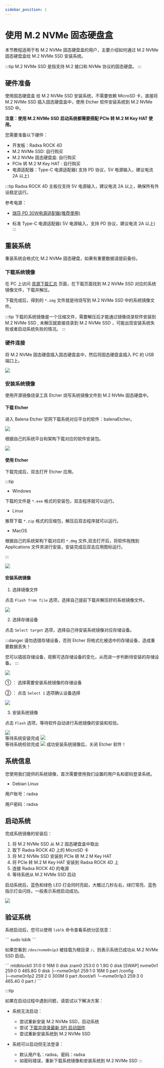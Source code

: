 ```yaml
---
sidebar_position: 1
---
```


# 使用 M.2 NVMe 固态硬盘盒

本节教程适用于有 M.2 NVMe 固态硬盘盒的用户，主要介绍如何通过 M.2 NVMe 固态硬盘盒给 M.2 NVMe SSD 安装系统。

:::tip
M.2 NVMe SSD 是指支持 M.2 接口和 NVMe 协议的固态硬盘。
:::

## 硬件准备

使用固态硬盘盒 给 M.2 NVMe SSD 安装系统，不需要依赖 MicroSD 卡，直接将 M.2 NVMe SSD 插入固态硬盘盒中，使用 Etcher 软件安装系统到 M.2 NVMe SSD 中。

**注意：使用 M.2 NVMe SSD 启动系统都需要搭配 PCIe 转 M.2 M Key HAT 使用。**

您需要准备以下硬件：

- 开发板：Radxa ROCK 4D
- M.2 NVMe SSD: 自行购买
- M.2 NVMe 固态硬盘盒: 自行购买
- PCIe 转 M.2 M Key HAT : 自行购买
- 电源适配器：Type-C 电源适配器( 支持 PD 协议，5V 电源输入，建议电流 2A 以上)

:::tip
Radxa ROCK 4D 主板仅支持 5V 电源输入，建议电流 2A 以上，确保所有外设稳定运行。

参考电源：

- [瑞莎 PD 30W电源适配器(推荐使用)](https://radxa.com/products/accessories/power-pd-30w)

- 标准 Type-C 电源适配器( 5V 电源输入，支持 PD 协议，建议电流 2A 以上)
  :::

## 重装系统

重装系统会格式化 M.2 NVMe 固态硬盘，如果有重要数据请提前备份。

### 下载系统镜像

在 PC 上访问 [资源下载汇总](../../../download) 页面，在下载页面找到 M.2 NVMe SSD 对应的系统镜像文件，下载并解压。

下载完成后，得到的 `*.img` 文件就是待烧写到 M.2 NVMe SSD 中的系统镜像文件。

:::tip
下载的系统镜像是一个压缩文件，需要解压后才能通过镜像烧录软件安装到 M.2 NVMe SSD , 未解压就直接烧录到 M.2 NVMe SSD ，可能出现安装系统失败或者启动系统失败的情况。
:::

### 硬件连接

将 M.2 NVMe 固态硬盘插入固态硬盘盒中，然后将固态硬盘盒插入 PC 的 USB 端口上。

<div style={{textAlign: 'center'}}>
  <img src="/img/rock4/4d/write-nvme.webp" style={{width: '100%', maxWidth: '1200px'}} />
</div>

### 安装系统镜像

使用开源镜像烧录工具 Etcher 烧写系统镜像文件到 M.2 NVMe 固态硬盘中。

#### 下载 Etcher

进入 Balena Etcher 官网下载系统对应平台的软件：balenaEtcher。

<div style={{textAlign: 'center'}}>
<img src="/img/rock4/4d/down-etcher-01.webp" style={{width: '100%', maxWidth: '1200px'}} />
</div>

根据自己的系统平台和架构下载对应的软件安装包。

<div style={{textAlign: 'center'}}>
<img src="/img/rock4/4d/down-etcher-02.webp" style={{width: '100%', maxWidth: '1200px'}} />
</div>

#### 使用 Etcher

下载完成后，双击打开 Etcher 应用。

:::tip

- Windows

下载的文件是 `*.exe` 格式的安装包，双击程序就可以运行。

- Linux

推荐下载 `*.zip` 格式的压缩包，解压后双击程序就可以运行。

- MacOS

根据自己的系统架构下载对应的 `*.dmg` 文件,双击打开后，将软件拖拽到 Applications 文件夹进行安装，安装完成后双击应用图标运行。

:::

<div style={{textAlign: 'center'}}>
  <img src="/img/rock4/4d/down-etcher-00.webp" style={{width: '100%', maxWidth: '1200px'}} />
</div>

#### 安装系统镜像

1. 选择镜像文件

点击 `Flash from file` 选项，选择自己提前下载并解压好的系统镜像文件。

<div style={{textAlign: 'center'}}>
  <img src="/img/rock4/4d/etcher-01.webp" style={{width: '100%', maxWidth: '1200px'}} />
</div>

2. 选择存储设备

点击 `Select target` 选项，选择自己待安装系统镜像对应存储设备。

:::danger
请勿选错存储设备，否则 Etcher 将格式化被选中的存储设备，造成重要数据丢失！

您可以插拔存储设备，观察可选存储设备的变化，从而进一步判断待安装的存储设备。
:::

<div style={{textAlign: 'center'}}>
  <img src="/img/rock4/4d/etcher-02.webp" style={{width: '100%', maxWidth: '1200px'}} />
</div>

① ： 选择需要安装系统镜像的存储设备

② ： 点击 `Select 1` 选项确认设备选择

<div style={{textAlign: 'center'}}>
  <img src="/img/rock4/4d/etcher-03.webp" style={{width: '100%', maxWidth: '1200px'}} />
</div>

3. 安装系统镜像

点击 `Flash` 选项，等待软件自动进行系统镜像的安装和校验。

<div style={{textAlign: 'center'}}>
  <img src="/img/rock4/4d/etcher-04.webp" style={{width: '100%', maxWidth: '1200px'}} />
</div>

<div style={{textAlign: 'center'}}>
等待系统安装完成
  <img src="/img/rock4/4d/etcher-05.webp" style={{width: '100%', maxWidth: '1200px'}} />
</div>

<div style={{textAlign: 'center'}}>
等待系统校验完成
  <img src="/img/rock4/4d/etcher-07.webp" style={{width: '100%', maxWidth: '1200px'}} />
  成功安装系统镜像后，关闭 Etcher 软件！
</div>

## 系统信息

您使用我们提供的系统镜像，首次需要使用我们设置的用户名和密码登录系统。

- Debian Linux

用户账号：radxa

用户密码：radxa

## 启动系统

完成系统镜像的安装后：

1. 将 M.2 NVMe SSD 从 M.2 固态硬盘盒中取出
2. 取下 Radxa ROCK 4D 上的 MicroSD 卡
3. 将 M.2 NVMe SSD 安装到 PCIe 转 M.2 M Key HAT
4. 将 PCIe 转 M.2 M Key HAT 安装到 Radxa ROCK 4D 上
5. 连接 Radxa ROCK 4D 的电源
6. 等待系统从 M.2 NVMe SSD 启动

启动系统后，蓝色和绿色 LED 灯会同时亮起，大概过几秒左右，绿灯常亮、蓝色指示灯会闪烁，一般表示系统启动成功。

<div style={{textAlign: 'center'}}>
  <img src="/img/rock4/4d/boot-nvme-01.webp" style={{width: '100%', maxWidth: '1200px'}} />
</div>

## 验证系统

系统启动后，您可以使用 `lsblk` 命令查看系统分区信息：

<NewCodeBlock tip="radxa@radxa-4d$" type="device">
```
sudo lsblk
```
</NewCodeBlock>

如果您看到 `/dev/nvme0n1p3` 被挂载为根目录 `/`，则表示系统已成功从 M.2 NVMe SSD 启动。

<NewCodeBlock tip="radxa@radxa-4d$" type="device">
```
mtdblock0    31:0    0    16M  0 disk
zram0       253:0    0   1.9G  0 disk [SWAP]
nvme0n1     259:0    0 465.8G  0 disk
├─nvme0n1p1 259:1    0    16M  0 part /config
├─nvme0n1p2 259:2    0   300M  0 part /boot/efi
└─nvme0n1p3 259:3    0 465.4G  0 part /
```
</NewCodeBlock>

:::tip

如果在启动过程中遇到问题，请尝试以下解决方案：

- 系统无法启动：

  - 尝试重新安装 M.2 NVMe SSD，启动系统
  - 尝试 [下载并烧录最新 SPI 启动固件](../boot_start)
  - 尝试重新安装系统到 M.2 NVMe SSD

- 系统可以启动但无法登录：
  - 默认用户名：radxa，密码：radxa
  - 如密码错误，重新下载系统镜像和安装系统到 M.2 NVMe SSD
    :::
